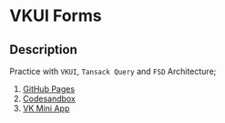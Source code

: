 # VKUI Forms

## Description

Practice with `VKUI`, `Tansack Query` and `FSD` Architecture;

1. [GitHub Pages](https://mypymypy.github.io/vk-forms-task/ "https://mypymypy.github.io/vk-forms-task/")
2. [Codesandbox](https://codesandbox.io/p/github/MypyMypy/vk-forms-task/main "https://codesandbox.io/p/github/MypyMypy/vk-forms-task/main")
3. [VK Mini App](https://stage-app51879170-83357747f8cf.pages.vk-apps.com/index.html)